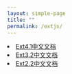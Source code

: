 ```yaml
---
layout: simple-page
title: ""
permalink: /extjs/
---
```

<div class="list-group">
    <li class="list-group-item justify-content-between">
        <a href="/ext4.html">Ext4.1中文文档</a>
    </li>
    <li class="list-group-item justify-content-between">
        <a href="/ext3.html">Ext3.2中文文档</a>
    </li>
    <li class="list-group-item justify-content-between">
        <a href="/ext2.html">Ext2.2中文文档</a>
    </li>
</div>